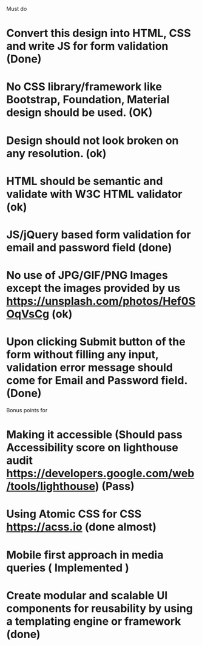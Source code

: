 Must do

# Convert this design into HTML, CSS and write JS for form validation (Done)
# No CSS library/framework like Bootstrap, Foundation, Material design should be used. (OK)
# Design should not look broken on any resolution. (ok)
# HTML should be semantic and validate with W3C HTML validator (ok)
# JS/jQuery based form validation for email and password field (done)
# No use of JPG/GIF/PNG Images except the images provided by us https://unsplash.com/photos/Hef0SOqVsCg (ok)

# Upon clicking Submit button of the form without filling any input, validation error message should come for Email and Password field. (Done)

Bonus points for

# Making it accessible (Should pass Accessibility score on lighthouse audit https://developers.google.com/web/tools/lighthouse) (Pass)
# Using Atomic CSS for CSS https://acss.io (done almost)
# Mobile first approach in media queries ( Implemented )
# Create modular and scalable UI components for reusability by using a templating engine or framework (done)
